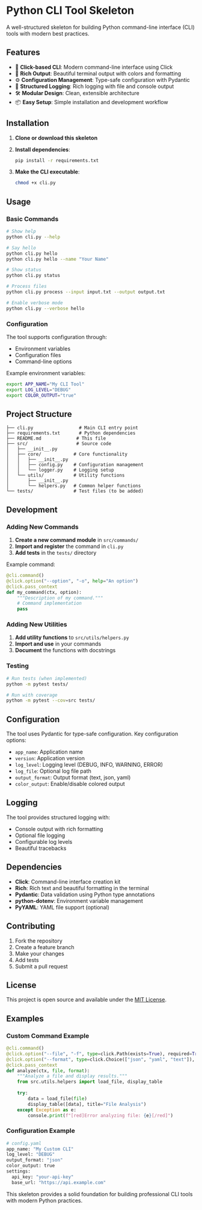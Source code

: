 # Python CLI Tool Skeleton

A well-structured skeleton for building Python command-line interface (CLI) tools with modern best practices.

## Features

- 🚀 **Click-based CLI**: Modern command-line interface using Click
- 🎨 **Rich Output**: Beautiful terminal output with colors and formatting
- ⚙️ **Configuration Management**: Type-safe configuration with Pydantic
- 📝 **Structured Logging**: Rich logging with file and console output
- 🛠️ **Modular Design**: Clean, extensible architecture
- 📦 **Easy Setup**: Simple installation and development workflow

## Installation

1. **Clone or download this skeleton**
2. **Install dependencies**:
   ```bash
   pip install -r requirements.txt
   ```

3. **Make the CLI executable**:
   ```bash
   chmod +x cli.py
   ```

## Usage

### Basic Commands

```bash
# Show help
python cli.py --help

# Say hello
python cli.py hello
python cli.py hello --name "Your Name"

# Show status
python cli.py status

# Process files
python cli.py process --input input.txt --output output.txt

# Enable verbose mode
python cli.py --verbose hello
```

### Configuration

The tool supports configuration through:
- Environment variables
- Configuration files
- Command-line options

Example environment variables:
```bash
export APP_NAME="My CLI Tool"
export LOG_LEVEL="DEBUG"
export COLOR_OUTPUT="true"
```

## Project Structure

```
├── cli.py                 # Main CLI entry point
├── requirements.txt       # Python dependencies
├── README.md             # This file
├── src/                  # Source code
│   ├── __init__.py
│   ├── core/            # Core functionality
│   │   ├── __init__.py
│   │   ├── config.py    # Configuration management
│   │   └── logger.py    # Logging setup
│   └── utils/           # Utility functions
│       ├── __init__.py
│       └── helpers.py   # Common helper functions
└── tests/               # Test files (to be added)
```

## Development

### Adding New Commands

1. **Create a new command module** in `src/commands/`
2. **Import and register** the command in `cli.py`
3. **Add tests** in the `tests/` directory

Example command:
```python
@cli.command()
@click.option("--option", "-o", help="An option")
@click.pass_context
def my_command(ctx, option):
    """Description of my command."""
    # Command implementation
    pass
```

### Adding New Utilities

1. **Add utility functions** to `src/utils/helpers.py`
2. **Import and use** in your commands
3. **Document** the functions with docstrings

### Testing

```bash
# Run tests (when implemented)
python -m pytest tests/

# Run with coverage
python -m pytest --cov=src tests/
```

## Configuration

The tool uses Pydantic for type-safe configuration. Key configuration options:

- `app_name`: Application name
- `version`: Application version
- `log_level`: Logging level (DEBUG, INFO, WARNING, ERROR)
- `log_file`: Optional log file path
- `output_format`: Output format (text, json, yaml)
- `color_output`: Enable/disable colored output

## Logging

The tool provides structured logging with:
- Console output with rich formatting
- Optional file logging
- Configurable log levels
- Beautiful tracebacks

## Dependencies

- **Click**: Command-line interface creation kit
- **Rich**: Rich text and beautiful formatting in the terminal
- **Pydantic**: Data validation using Python type annotations
- **python-dotenv**: Environment variable management
- **PyYAML**: YAML file support (optional)

## Contributing

1. Fork the repository
2. Create a feature branch
3. Make your changes
4. Add tests
5. Submit a pull request

## License

This project is open source and available under the [MIT License](LICENSE).

## Examples

### Custom Command Example

```python
@cli.command()
@click.option("--file", "-f", type=click.Path(exists=True), required=True)
@click.option("--format", type=click.Choice(["json", "yaml", "text"]), default="json")
@click.pass_context
def analyze(ctx, file, format):
    """Analyze a file and display results."""
    from src.utils.helpers import load_file, display_table
    
    try:
        data = load_file(file)
        display_table([data], title="File Analysis")
    except Exception as e:
        console.print(f"[red]Error analyzing file: {e}[/red]")
```

### Configuration Example

```python
# config.yaml
app_name: "My Custom CLI"
log_level: "DEBUG"
output_format: "json"
color_output: true
settings:
  api_key: "your-api-key"
  base_url: "https://api.example.com"
```

This skeleton provides a solid foundation for building professional CLI tools with modern Python practices. 